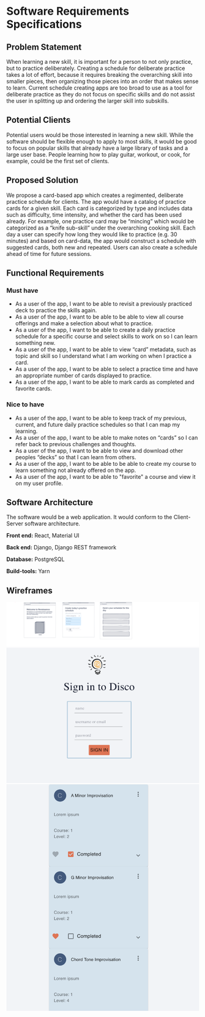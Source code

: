 # Software Requirements Specifications

## Problem Statement 

When learning a new skill, it is important for a person to not only practice, but to practice deliberately. Creating a schedule for deliberate practice takes a lot of effort, because it requires breaking the overarching skill into smaller pieces, then organizing those pieces into an order that makes sense to learn. Current schedule creating apps are too broad to use as a tool for deliberate practice as they do not focus on specific skills and do not assist the user in splitting up and ordering the larger skill into subskills.


## Potential Clients
Potential users would be those interested in learning a new skill. While the software should be flexible enough to apply to most skills, it would be good to focus on popular skills that already have a large library of tasks and a large user base. People learning how to play guitar, workout, or cook, for example, could be the first set of clients. 


## Proposed Solution
We propose a card-based app which creates a regimented, deliberate practice schedule for clients. The app would have a catalog of practice cards for a given skill. Each card is categorized by type and includes data such as difficulty, time intensity, and whether the card has been used already. For example, one practice card may be “mincing” which would be categorized as a “knife sub-skill” under the overarching cooking skill. Each day a user can specify how long they would like to practice (e.g. 30 minutes) and based on card-data, the app would construct a schedule with suggested cards, both new and repeated. Users can also create a schedule ahead of time for future sessions.

## Functional Requirements


### Must have
- As a user of the app, I want to be able to revisit a previously practiced deck to practice the skills again.
- As a user of the app, I want to be able to be able to view all course offerings and make a selection about what to practice.
- As a user of the app, I want to be able to create a daily practice schedule for a specific course and select skills to work on so I can learn something new.
- As a user of the app, I want to be able to view “card” metadata, such as topic and skill so I understand what I am working on when I practice a card.
- As a user of the app, I want to be able to select a practice time and have an appropriate number of cards displayed to practice.
- As a user of the app, I want to be able to mark cards as completed and favorite cards.

### Nice to have
- As a user of the app, I want to be able to keep track of my previous, current, and future daily practice schedules so that I can map my learning.
- As a user of the app, I want to be able to make notes on “cards” so I can refer back to previous challenges and thoughts.
- As a user of the app, I want to be able to view and download other peoples “decks” so that I can learn from others.
- As a user of the app, I want to be able to be able to create my course to learn something not already offered on the app.
- As a user of the app, I want to be able to "favorite" a course and view it on my user profile.


## Software Architecture
The software would be a web application. It would conform to the Client-Server software architecture.

**Front end:** React, Material UI

**Back end:** Django, Django REST framework

**Database:** PostgreSQL

**Build-tools:** Yarn

## Wireframes
![](wireframe2.png)
![](login.png)
![](card.png)
